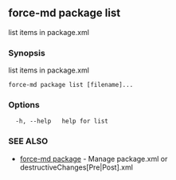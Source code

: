 ## force-md package list

list items in package.xml

### Synopsis

list items in package.xml

```
force-md package list [filename]...
```

### Options

```
  -h, --help   help for list
```

### SEE ALSO

* [force-md package](force-md_package.md)	 - Manage package.xml or destructiveChanges[Pre|Post].xml

